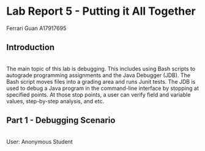 # Lab Report 5 - Putting it All Together
Ferrari Guan A17917695

## Introduction

<br />
The main topic of this lab is debugging. This includes using Bash scripts to autograde programming assignments and the Java Debugger (JDB). The Bash script moves files into a grading area and runs Junit tests. The JDB is used to debug a Java program in the command-line interface by stopping at specified points. At those stop points, a user can verify field and variable values, step-by-step analysis, and etc. 

## Part 1 - Debugging Scenario 

<br /> 
User: Anonymous Student
<br />

